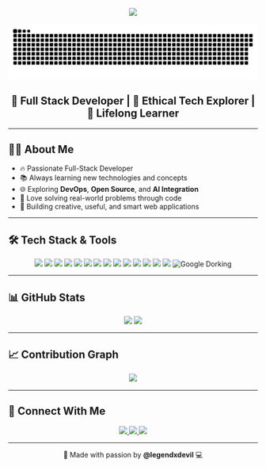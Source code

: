 <!-- Aesthetic GitHub Profile README for @legendxdevil -->

<p align="center">
  <img src="https://capsule-render.vercel.app/api?type=waving&height=120&text=Hi%20I'm%20Nandkishor%20Soni!%20👋&fontAlign=50&fontColor=FFFFFF&fontSize=24&color=gradient"/>
</p>

<p align="center">
  <img src="https://raw.githubusercontent.com/legendxdevil/legendxdevil/output/snake.svg" alt="Animated snake" />
</p>

<h2 align="center">🚀 Full Stack Developer | 🔐 Ethical Tech Explorer | 🎯 Lifelong Learner</h2>

---

## 👨‍💼 About Me

- 🔥 Passionate Full-Stack Developer  
- 📚 Always learning new technologies and concepts  
- 🌐 Exploring **DevOps**, **Open Source**, and **AI Integration**  
- 🧠 Love solving real-world problems through code  
- 🎨 Building creative, useful, and smart web applications  

---

## 🛠️ Tech Stack & Tools

<p align="center">
  <img src="https://cdn.jsdelivr.net/gh/devicons/devicon/icons/javascript/javascript-original.svg" width="40"/>
  <img src="https://cdn.jsdelivr.net/gh/devicons/devicon/icons/html5/html5-original.svg" width="40"/>
  <img src="https://cdn.jsdelivr.net/gh/devicons/devicon/icons/react/react-original.svg" width="40"/>
  <img src="https://cdn.jsdelivr.net/gh/devicons/devicon/icons/nodejs/nodejs-original.svg" width="40"/>
  <img src="https://cdn.jsdelivr.net/gh/devicons/devicon/icons/css3/css3-original.svg" width="40"/>
  <img src="https://cdn.jsdelivr.net/gh/devicons/devicon/icons/java/java-original.svg" width="40"/>
  <img src="https://cdn.jsdelivr.net/gh/devicons/devicon/icons/c/c-original.svg" width="40"/>
  <img src="https://cdn.jsdelivr.net/gh/devicons/devicon/icons/mysql/mysql-original.svg" width="40"/>
  <img src="https://cdn.jsdelivr.net/gh/devicons/devicon/icons/github/github-original.svg" width="40"/>
  <img src="https://cdn.jsdelivr.net/gh/devicons/devicon/icons/git/git-original.svg" width="40"/>
  <img src="https://cdn.jsdelivr.net/gh/devicons/devicon/icons/figma/figma-original.svg" width="40"/>
  <img src="https://img.icons8.com/color/48/000000/canva.png" width="40"/>
  <img src="https://cdn.jsdelivr.net/gh/devicons/devicon/icons/photoshop/photoshop-plain.svg" width="40"/>
  <img src="https://upload.wikimedia.org/wikipedia/commons/2/2b/Kali-dragon-icon.svg" width="40"/>
  <img src="https://img.icons8.com/color/48/google-logo.png" width="40" title="Google Dorking"/>
</p>

---

## 📊 GitHub Stats

<p align="center">
  <img src="https://github-readme-stats.vercel.app/api?username=legendxdevil&show_icons=true&theme=tokyonight" height="160"/>
  <img src="https://github-readme-streak-stats.herokuapp.com/?user=legendxdevil&theme=tokyonight" height="160"/>
</p>

---

## 📈 Contribution Graph

<p align="center">
  <img src="https://github-readme-activity-graph.vercel.app/graph?username=legendxdevil&theme=react-dark" />
</p>

---

## 🔗 Connect With Me

<p align="center">
  <a href="https://www.linkedin.com/in/YOUR-LINKEDIN-HERE/" target="_blank">
    <img src="https://img.shields.io/badge/LinkedIn-blue?style=for-the-badge&logo=linkedin"/>
  </a>
  <a href="https://www.youtube.com/YOUR-CHANNEL-HERE" target="_blank">
    <img src="https://img.shields.io/badge/YouTube-red?style=for-the-badge&logo=youtube"/>
  </a>
  <a href="https://twitter.com/YOUR-TWITTER-HANDLE" target="_blank">
    <img src="https://img.shields.io/badge/Twitter-blue?style=for-the-badge&logo=twitter"/>
  </a>
</p>

---

<p align="center">🌟 Made with passion by <strong>@legendxdevil</strong> 💻</p>
